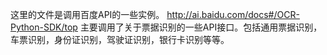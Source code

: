 这里的文件是调用百度API的一些实例。
http://ai.baidu.com/docs#/OCR-Python-SDK/top
主要调用了关于票据识别的一些API接口。包括通用票据识别，车票识别，身份证识别，驾驶证识别，银行卡识别等等。
